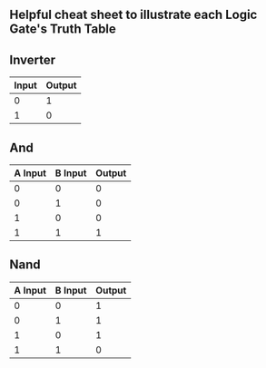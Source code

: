 Helpful cheat sheet to illustrate each Logic Gate's Truth Table
------------------

Inverter
-------------
| Input | Output
| --------------- | ---------------- 
| 0 | 1 | 
| 1 | 0 |

And
---------------
| A Input | B Input | Output |
| --------------- | ---------------- | --------------- |
| 0 | 0 | 0 |
| 0 | 1 | 0 |
| 1 | 0 | 0 |
| 1 | 1 | 1 |

Nand
---------------
| A Input | B Input | Output |
| --------------- | ---------------- | --------------- |
| 0 | 0 | 1 |
| 0 | 1 | 1 |
| 1 | 0 | 1 |
| 1 | 1 | 0 |
